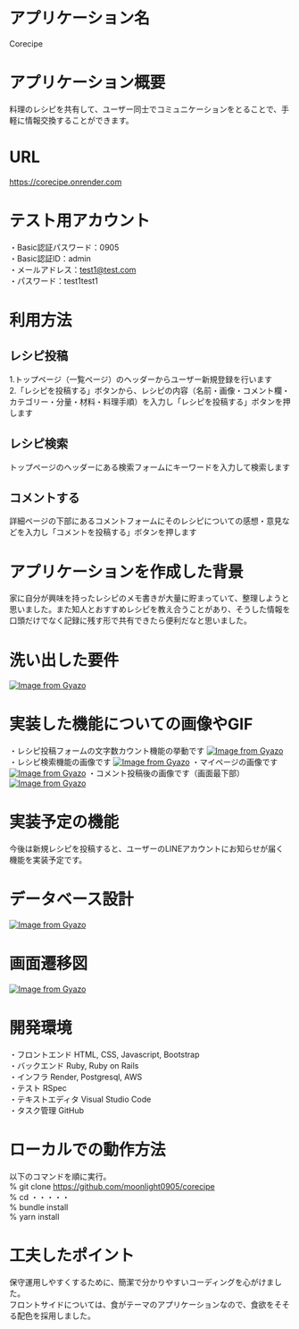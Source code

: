 # アプリケーション名
Corecipe
# アプリケーション概要
料理のレシピを共有して、ユーザー同士でコミュニケーションをとることで、手軽に情報交換することができます。
# URL
https://corecipe.onrender.com
# テスト用アカウント
・Basic認証パスワード：0905<br>
・Basic認証ID：admin<br>
・メールアドレス：test1@test.com<br>
・パスワード：test1test1
# 利用方法
## レシピ投稿
1.トップページ（一覧ページ）のヘッダーからユーザー新規登録を行います<br>
2.「レシピを投稿する」ボタンから、レシピの内容（名前・画像・コメント欄・カテゴリー・分量・材料・料理手順）を入力し「レシピを投稿する」ボタンを押します
## レシピ検索
トップページのヘッダーにある検索フォームにキーワードを入力して検索します
## コメントする
詳細ページの下部にあるコメントフォームにそのレシピについての感想・意見などを入力し「コメントを投稿する」ボタンを押します
# アプリケーションを作成した背景
家に自分が興味を持ったレシピのメモ書きが大量に貯まっていて、整理しようと思いました。また知人とおすすめレシピを教え合うことがあり、そうした情報を口頭だけでなく記録に残す形で共有できたら便利だなと思いました。
# 洗い出した要件
[![Image from Gyazo](https://i.gyazo.com/69a6013071764df425b613a252b5a216.jpg)](https://gyazo.com/69a6013071764df425b613a252b5a216)
# 実装した機能についての画像やGIF
・レシピ投稿フォームの文字数カウント機能の挙動です
[![Image from Gyazo](https://i.gyazo.com/6247c5494a79d63efaa34de25d0f76f6.gif)](https://gyazo.com/6247c5494a79d63efaa34de25d0f76f6)
・レシピ検索機能の画像です
[![Image from Gyazo](https://i.gyazo.com/1d11fffa69f37285032f6dc63d71ae1c.jpg)](https://gyazo.com/1d11fffa69f37285032f6dc63d71ae1c)
・マイページの画像です
[![Image from Gyazo](https://i.gyazo.com/7b8a2af5b9c69df69a9985d110b6b745.jpg)](https://gyazo.com/7b8a2af5b9c69df69a9985d110b6b745)
・コメント投稿後の画像です（画面最下部）
[![Image from Gyazo](https://i.gyazo.com/c29b5af94ed851fc7da4b55b1e8f4e14.jpg)](https://gyazo.com/c29b5af94ed851fc7da4b55b1e8f4e14)
# 実装予定の機能
今後は新規レシピを投稿すると、ユーザーのLINEアカウントにお知らせが届く機能を実装予定です。
# データベース設計
[![Image from Gyazo](https://i.gyazo.com/427cb48531741494557db49d7e1bc759.png)](https://gyazo.com/427cb48531741494557db49d7e1bc759)
# 画面遷移図
[![Image from Gyazo](https://i.gyazo.com/997da88b4d59d20e3b8bf6c1a7d35dc5.png)](https://gyazo.com/997da88b4d59d20e3b8bf6c1a7d35dc5)
# 開発環境
・フロントエンド HTML, CSS, Javascript, Bootstrap<br>
・バックエンド Ruby, Ruby on Rails<br> 
・インフラ Render, Postgresql, AWS<br>
・テスト RSpec<br>
・テキストエディタ Visual Studio Code<br>
・タスク管理  GitHub
# ローカルでの動作方法
以下のコマンドを順に実行。<br>
% git clone https://github.com/moonlight0905/corecipe<br>
% cd ・・・・・<br> 
% bundle install<br>
% yarn install
# 工夫したポイント
保守運用しやすくするために、簡潔で分かりやすいコーディングを心がけました。<br>フロントサイドについては、食がテーマのアプリケーションなので、食欲をそそる配色を採用しました。
